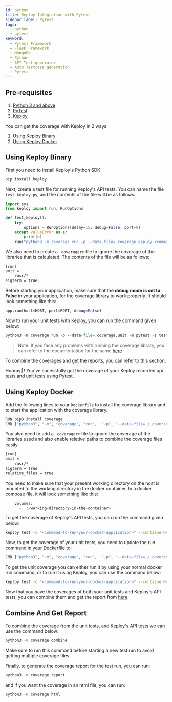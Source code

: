 ```yaml
---
id: python
title: Keploy Integration with Pytest
sidebar_label: Pytest
tags:
  - python
  - pytest
keyword:
  - Pytest Framework
  - Flask Framework
  - MongoDb
  - Python
  - API Test generator
  - Auto Testcase generation
  - Pytest
---
```


## Pre-requisites

1. [Python 3 and above](https://www.python.org/downloads/)
2. [PyTest](https://pypi.org/project/pytest/)
3. [Keploy](https://github.com/keploy/keploy?tab=readme-ov-file#-quick-installation)

You can get the coverage with Keploy in 2 ways:

1. [Using Keploy Binary](#Using-Keploy-Binary)
2. [Using Keploy Docker](#Using-Keploy-Docker)

## Using Keploy Binary

First you need to install Keploy's Python SDK:

```bash
pip install keploy
```

Next, create a test file for running Keploy's API tests. You can name the file `test_keploy.py`, and the contents of the file will be as follows:

```python
import sys
from keploy import run, RunOptions

def test_keploy():
    try:
        options = RunOptions(delay=15, debug=False, port=0)
    except ValueError as e:
        print(e)
    run("python3 -m coverage run -p --data-file=.coverage.keploy <command-to-run-your-application>", options)
```

We also need to create a `.coveragerc` file to ignore the coverage of the libraries that is calculated. The contents of the file will be as follows:

```sh
[run]
omit =
    /usr/*
sigterm = true
```

Before starting your application, make sure that the **debug mode is set to False** in your application, for the coverage library to work properly. It should look something like this:

```python
app.run(host=HOST, port=PORT, debug=False)
```

Now to run your unit tests with Keploy, you can run the command given below:

```python
python3 -m coverage run -p --data-file=.coverage.unit -m pytest -s test_keploy.py <your-unit-test-file>
```

> Note: If you face any problems with running the coverage library, you can refer to the documentation for the same [here](https://coverage.readthedocs.io/en/7.4.2/cmd.html#execution-coverage-run)

To combine the coverages and get the reports, you can refer to [this](#Combine-And-Get-Report) section.

Hooray🎉! You've sucessfully got the coverage of your Keploy recorded api tests and unit tests using Pytest.

## Using Keploy Docker

Add the following lines to your `Dockerfile` to install the coverage library and to start the application with the coverage library.

```bash
RUN pip3 install coverage
CMD ["python3", "-m", "coverage", "run",  "-p", "--data-file=./.coverage.unit", "<command-to-run-your-application>"]
```

You also need to add a `.coveragerc` file to ignore the coverage of the libraries used and also enable relative paths to combine the coverage files easily.

```bash
[run]
omit =
    /usr/*
sigterm = true
relative_files = true
```

You need to make sure that your present working directory on the host is mounted to the working directory in the docker container. In a docker compose file, it will look something like this:

```bash
    volumes:
      - .:<working-directory-in-the-container>
```

To get the coverage of Keploy's API tests, you can run the command given below:

```bash
keploy test -c "<command-to-run-your-docker-application>" --containerName=<container-name-on-which-tests-have-been-recorded> --buildDelay 100s --delay 10
```

Now, to get the coverage of your unit tests, you need to update the run command in your Dockerfile to:

```bash
CMD ["python3", "-m", "coverage", "run",  "-p", "--data-file=./.coverage.unit", "-m", "pytest", "test_app.py"]
```

To get the unit coverage you can either run it by using your normal docker run command, or to run it using Keploy, you can use the command below:

```bash
keploy test -c "<command-to-run-your-docker-application>" --containerName=<container-name-on-which-tests-have-been-recorded> --buildDelay 100s --delay 10
```

Now that you have the coverages of both your unit tests and Keploy's API tests, you can combine them and get the report from [here](#Combine-And-Get-Report)

## Combine And Get Report

To combine the coverage from the unit tests, and Keploy's API tests we can use the command below:

```bash
python3 -m coverage combine
```

Make sure to run this command before starting a new test run to avoid getting multiple coverage files.

Finally, to generate the coverage report for the test run, you can run:

```bash
python3 -m coverage report
```

and if you want the coverage in an html file, you can run:

```bash
python3 -m coverage html
```
